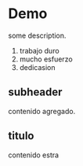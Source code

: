 # Demo
<p>some description.</p>
<ol>
  <li>trabajo duro</li>
  <li>mucho esfuerzo</li>
  <li>dedicasion</li>
</ol>

## subheader

contenido agregado.

## titulo

contenido estra